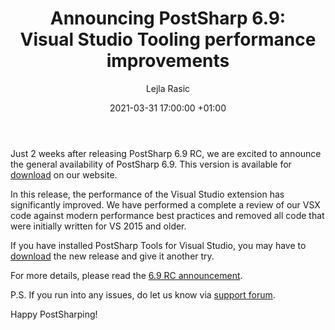 ﻿---
layout: post 
comments: true
title: "Announcing PostSharp 6.9: Visual&nbsp;Studio Tooling performance improvements"
date: 2021-03-31 17:00:00 +01:00
categories: [Announcement]
permalink: /post/postsharp-6-9-visual-studio-tooling-performance-improvements.html
author: "Lejla Rasic"
image: /assets/images/blog/2021-03-31-6-9-announcement/6.9.png
---
Just 2 weeks after releasing PostSharp 6.9 RC, we are excited to announce the general availability of PostSharp 6.9. This version is available for [download](https://www.postsharp.net/downloads/postsharp-6.9/v6.9.2) on our website.

In this release, the performance of the Visual Studio extension has significantly improved. We have performed a complete a review of our VSX code against modern performance best practices and removed all code that were initially written for VS 2015 and older. 

If you have installed PostSharp Tools for Visual Studio, you may have to [download](https://www.postsharp.net/downloads/postsharp-6.9/v6.9.2) the new release and give it another try. 

For more details, please read the [6.9 RC announcement](https://blog.postsharp.net/post/postsharp-6-9-rc-visual-studio-tooling-performance-improvements.html). 

P.S. If you run into any issues, do let us know via [support forum](https://support.postsharp.net/).  

Happy PostSharping!
